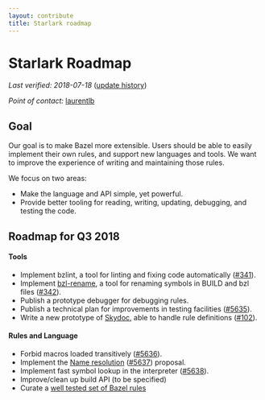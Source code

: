 ```yaml
---
layout: contribute
title: Starlark roadmap
---
```


# Starlark Roadmap

*Last verified: 2018-07-18*
([update history](https://github.com/bazelbuild/bazel-website/commits/master/roadmaps/skylark.md))

*Point of contact:* [laurentlb](https://github.com/laurentlb)

## Goal

Our goal is to make Bazel more extensible. Users should be able to easily
implement their own rules, and support new languages and tools. We want to
improve the experience of writing and maintaining those rules.

We focus on two areas:

* Make the language and API simple, yet powerful.
* Provide better tooling for reading, writing, updating, debugging, and testing the code.

## Roadmap for Q3 2018

#### Tools

* Implement bzlint, a tool for linting and fixing code automatically ([#341](https://github.com/bazelbuild/buildtools/issues/341)).
* Implement [bzl-rename](https://docs.google.com/document/d/1quFadX5neC6dWC6uAG1WNQl9Yj1K7lR-LZD1JCrvj9A/edit),
  a tool for renaming symbols in BUILD and bzl files ([#342](https://github.com/bazelbuild/buildtools/issues/342)).
* Publish a prototype debugger for debugging rules.
* Publish a technical plan for improvements in testing facilities ([#5635](https://github.com/bazelbuild/bazel/issues/5635)).
* Write a new prototype of [Skydoc](https://skydoc.bazel.build/), able to handle
  rule definitions ([#102](https://github.com/bazelbuild/skydoc/issues/102)).


#### Rules and Language

* Forbid macros loaded transitively ([#5636](https://github.com/bazelbuild/bazel/issues/5636)).
* Implement the [Name resolution](https://github.com/bazelbuild/proposals/blob/master/docs/2018-06-18-name-resolution.md)
  ([#5637](https://github.com/bazelbuild/bazel/issues/5637)) proposal.
* Implement fast symbol lookup in the interpreter ([#5638](https://github.com/bazelbuild/bazel/issues/5638)).
* Improve/clean up build API (to be specified)
* Curate a [well tested set of Bazel rules](https://docs.google.com/document/d/1oYQ-cqmqrpVE02rphobn4F_Q-lqvch4IiUlqEy9q2Fs/edit)
